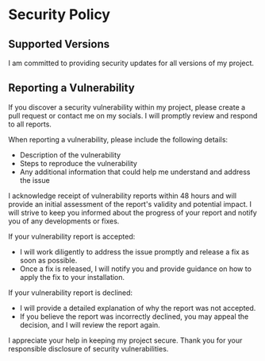 # Security Policy

## Supported Versions

I am committed to providing security updates for all versions of my project.

## Reporting a Vulnerability

If you discover a security vulnerability within my project, please create a pull request or contact me on my socials. I will promptly review and respond to all reports.

When reporting a vulnerability, please include the following details:

- Description of the vulnerability
- Steps to reproduce the vulnerability
- Any additional information that could help me understand and address the issue

I acknowledge receipt of vulnerability reports within 48 hours and will provide an initial assessment of the report's validity and potential impact. I will strive to keep you informed about the progress of your report and notify you of any developments or fixes.

If your vulnerability report is accepted:

- I will work diligently to address the issue promptly and release a fix as soon as possible.
- Once a fix is released, I will notify you and provide guidance on how to apply the fix to your installation.

If your vulnerability report is declined:

- I will provide a detailed explanation of why the report was not accepted.
- If you believe the report was incorrectly declined, you may appeal the decision, and I will review the report again.

I appreciate your help in keeping my project secure. Thank you for your responsible disclosure of security vulnerabilities.
